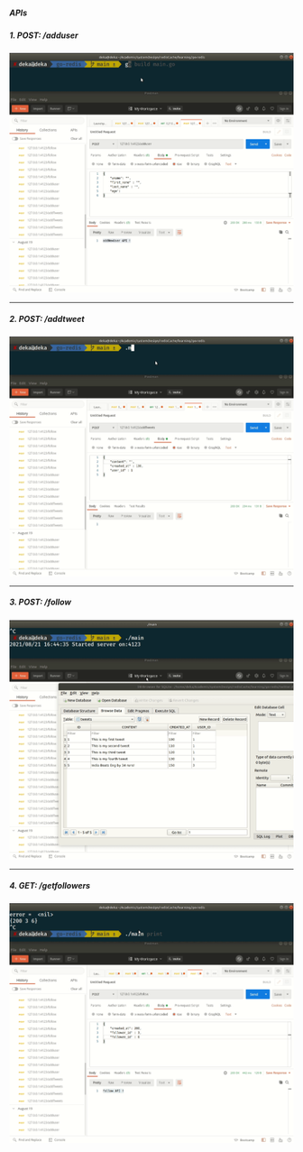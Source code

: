 ##### APIs
 
##### 1. POST: /adduser

![adduser](https://github.com/ddeka0/systemDesign/blob/main/redisCache/learning/go-redis/images/adduser.gif)

---

##### 2. POST: /addtweet

![adduser](https://github.com/ddeka0/systemDesign/blob/main/redisCache/learning/go-redis/images/addtweet.gif)

---

##### 3. POST: /follow

![follow](https://github.com/ddeka0/systemDesign/blob/main/redisCache/learning/go-redis/images/follow.gif)

---

##### 4. GET: /getfollowers

![getfollowers](https://github.com/ddeka0/systemDesign/blob/main/redisCache/learning/go-redis/images/getfollower.gif)

